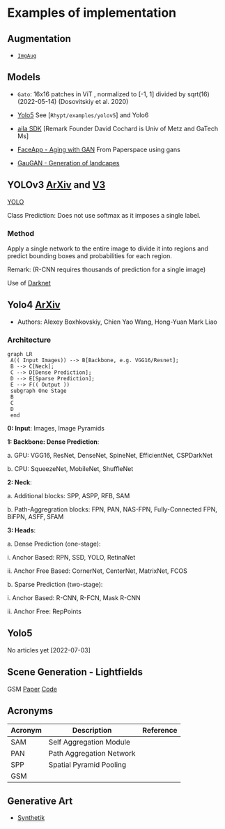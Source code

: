 # Examples of implementation

## Augmentation

- [`ImgAug`](https://github.com/aleju/imgaug)

## Models

- `Gato`: 16x16 patches in ViT , normalized to [-1, 1] divided by sqrt(16) (2022-05-14) (Dosovitskiy et al. 2020)

- [Yolo5](https://github.com/ultralytics/yolov5) See [`Rhypt/examples/yolov5`] and Yolo6

- [aila SDK](https://ailia.jp/en) [Remark Founder David Cochard is Univ of Metz and GaTech Ms]

- [FaceApp - Aging with GAN](https://ml-showcase.paperspace.com/projects/cyclegan-or-age-conversion) From Paperspace using gans

- [GauGAN - Generation of landcapes](https://blog.paperspace.com/nvidia-gaugan-introduction)

## YOLOv3 [ArXiv](https://arxiv.org/pdf/1506.02640.pdf) and [V3](https://pjreddie.com/media/files/papers/YOLOv3.pdf)

[YOLO](https://pjreddie.com/darknet/yolo)

Class Prediction: Does not use softmax as it imposes a single label.

### Method

Apply a single network to the entire image to divide it into regions and predict bounding boxes and probabilities for each region.

Remark: (R-CNN requires thousands of prediction for a single image)

Use of [Darknet](https://github.com/pjreddie/darknet)

## Yolo4 [ArXiv](https://arxiv.org/pdf/2004.10934.pdf)

- Authors: Alexey Boxhkovskiy, Chien Yao Wang, Hong-Yuan Mark Liao

### Architecture

```mermaid
graph LR
 A(( Input Images)) --> B[Backbone, e.g. VGG16/Resnet];
 B --> C[Neck];
 C --> D[Dense Prediction];
 D --> E[Sparse Prediction];
 E --> F(( Output ))
 subgraph One Stage
 B
 C
 D
 end
```

**0: Input**: Images, Image Pyramids

**1: Backbone: Dense Prediction**:

a. GPU: VGG16, ResNet, DenseNet, SpineNet, EfficientNet, CSPDarkNet

b. CPU: SqueezeNet, MobileNet, ShuffleNet

**2: Neck**:

a. Additional blocks: SPP, ASPP, RFB, SAM

b. Path-Aggregration blocks: FPN, PAN, NAS-FPN, Fully-Connected FPN, BiFPN, ASFF, SFAM

**3: Heads**:

a. Dense Prediction (one-stage):

i. Anchor Based: RPN, SSD, YOLO, RetinaNet

ii. Anchor Free Based: CornerNet, CenterNet, MatrixNet, FCOS

b. Sparse Prediction (two-stage):

i. Anchor Based: R-CNN, R-FCN, Mask R-CNN

ii. Anchor Free: RepPoints

## Yolo5

No articles yet [2022-07-03]

## Scene Generation - Lightfields

GSM [Paper](https://arxiv.org/pdf/2112.01473.pdf) [Code](https://github.com/princeton-computational-imaging/neural-point-light-fields)

## Acronyms

| Acronym | Description              | Reference |
| ------- | ------------------------ | --------- |
| SAM     | Self Aggregation Module  |           |
| PAN     | Path Aggregation Network |           |
| SPP     | Spatial Pyramid Pooling  |           |
| GSM     |                          |           |

## Generative Art

- [Synthetik](https://synthetik.com/msg-generative-art/)
